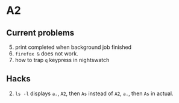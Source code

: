 # A2

## Current problems

5.  print completed when background job finished
6.  `firefox &` does not work.
8.  how to trap `q` keypress in nightswatch

## Hacks

2. `ls -l` displays `a.`, `A2`, then `As` instead of `A2`, `a.`, then `As` in actual.
